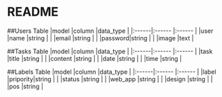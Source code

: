 # README

##Users Table
|model  |column  |data_type |
|:------|:------ |:------   |
|user   |name    |string    |
|       |email   |string    |
|       |password|string    |
|       |image   |text      |

##Tasks Table
|model  |column  |data_type |
|:------|:------ |:------   |
|task   |title   |string    |
|       |content |string    |
|       |date    |string    |
|       |time    |string    |

##Labels Table
|model  |column   |data_type |
|:------|:------  |:------   |
|label  |pripority|string    |
|       |status   |string    |
|       |web_app  |string    |
|       |design   |string    |
|       |pos      |string    |
